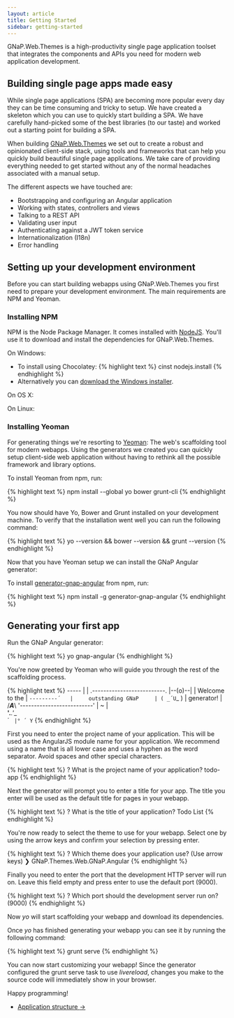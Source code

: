 ```yaml
---
layout: article
title: Getting Started
sidebar: getting-started
---
```


<div class="alert alert-success" role="alert">
    GNaP.Web.Themes is a high-productivity single page application toolset that integrates the components and APIs you need for modern web application development.
</div>

## Building single page apps made easy

While single page applications (SPA) are becoming more popular every day they can be time consuming and tricky to setup. We have created a skeleton which you can use to quickly start building a SPA. We have carefully hand-picked some of the best libraries (to our taste) and worked out a starting point for building a SPA.

When building [GNaP.Web.Themes](https://github.com/infrabel/GNaP.Web.Themes) we set out to create a robust and opinionated client-side stack, using tools and frameworks that can help you quickly build beautiful single page applications. We take care of providing everything needed to get started without any of the normal headaches associated with a manual setup.

The different aspects we have touched are:

* Bootstrapping and configuring an Angular application
* Working with states, controllers and views
* Talking to a REST API
* Validating user input
* Authenticating against a JWT token service
* Internationalization (I18n)
* Error handling

## Setting up your development environment

Before you can start building webapps using GNaP.Web.Themes you first need to prepare your development environment. The main requirements are NPM and Yeoman.

### Installing NPM

NPM is the Node Package Manager. It comes installed with [NodeJS](http://nodejs.org). You'll use it to download and install the dependencies for GNaP.Web.Themes.

On Windows:

* To install using Chocolatey:
{% highlight text %}
cinst nodejs.install
{% endhighlight %}
* Alternatively you can [download the Windows installer](http://nodejs.org/download/).

On OS X:

On Linux:

### Installing Yeoman

For generating things we're resorting to [Yeoman](http://yeoman.io/): The web's scaffolding tool for modern webapps. Using the generators we created you can quickly setup client-side web application without having to rethink all the possible framework and library options.

To install Yeoman from npm, run:

{% highlight text %}
npm install --global yo bower grunt-cli
{% endhighlight %}

You now should have Yo, Bower and Grunt installed on your development machine. To verify that the installation went well you can run the following command:

{% highlight text %}
yo --version && bower --version && grunt --version
{% endhighlight %}

Now that you have Yeoman setup we can install the GNaP Angular generator:

To install [generator-gnap-angular]((https://www.npmjs.org/package/generator-gnap-angular)) from npm, run:

{% highlight text %}
npm install -g generator-gnap-angular
{% endhighlight %}

## Generating your first app

Run the GNaP Angular generator:

{% highlight text %}
yo gnap-angular
{% endhighlight %}

You're now greeted by Yeoman who will guide you through the rest of the scaffolding process.

{% highlight text %}
     _-----_
    |       |    .--------------------------.
    |--(o)--|    |      Welcome to the      |
   `---------´   |     outstanding GNaP     |
    ( _´U`_ )    |        generator!        |
    /___A___\    '--------------------------'
     |  ~  |     
   __'.___.'__   
 ´   `  |° ´ Y ` 
{% endhighlight %}

First you need to enter the project name of your application. This will be used as the AngularJS module name for your application. We recommend using a name that is all lower case and uses a hyphen as the word separator. Avoid spaces and other special characters.

{% highlight text %}
? What is the project name of your application? todo-app
{% endhighlight %}

Next the generator will prompt you to enter a title for your app. The title you enter will be used as the default title for pages in your webapp.

{% highlight text %}
? What is the title of your application? Todo List
{% endhighlight %}

You're now ready to select the theme to use for your webapp. Select one by using the arrow keys and confirm your selection by pressing enter.

{% highlight text %}
? Which theme does your application use? (Use arrow keys)
❯ GNaP.Themes.Web.GNaP.Angular 
{% endhighlight %}

Finally you need to enter the port that the development HTTP server will run on. Leave this field empty and press enter to use the default port (9000).

{% highlight text %}
? Which port should the development server run on? (9000)
{% endhighlight %}

Now *yo* will start scaffolding your webapp and download its dependencies.

Once *yo* has finished generating your webapp you can see it by running the following command:

{% highlight text %}
grunt serve
{% endhighlight %}

You can now start customizing your webapp! Since the generator configured the grunt serve task to use *livereload*, changes you make to the source code will immediately show in your browser.

Happy programming!

<nav>
  <ul class="pager">
    <li class="next"><a href="/application-structure">Application structure <span aria-hidden="true">&rarr;</span></a></li>
  </ul>
</nav>
